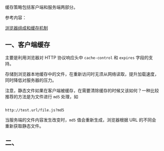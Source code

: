 
缓存策略包括客户端和服务端两部分。

参考内容：

[浏览器组成和缓存机制](https://github.com/hoanFir/blogs/blob/master/%E5%89%8D%E7%AB%AF%E5%AD%A6%E4%B9%A0/%E9%9D%A2%E8%AF%95-08-%E6%B5%8F%E8%A7%88%E5%99%A8%E7%BB%84%E6%88%90%E5%92%8C%E7%BC%93%E5%AD%98%E6%9C%BA%E5%88%B6.md)

## 一、客户端缓存

主要是利用浏览器对 HTTP 协议响应头中 `cache-control` 和 `expires` 字段的支持。

存储到浏览器本地缓存中的文件，在重新访问时无须从网络读取，提升加载速度，同时降低对服务器的压力。

注意，静态文件如果在客户端被缓存，在需要清除缓存的时候又该如何？一种比较推荐的方法是为文件进行 `md5` 处理，如

```

http://test.url/file.js?md5

```

当服务端的文件内容发生改变时，`md5` 值会重新生成，浏览器根据 URL 的不同会重新获取静态文件。



## 二、
